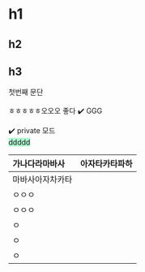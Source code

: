 # h1
## h2
## h3

첫번째 문단 <br/><br/> ㅎㅎㅎㅎㅎ오오오 좋다
✔️
GGG

✔️ private 모드<br/>
<span style="background:#affad1">ddddd</span>
<td style="background-color:00FF00;color:000000"></td>
<td style="background-color:00FF00;color:000000"></td>

| 가나다라마바사  | 아자타카타파하 |
| :------- | :------ |
| 마바사아자차카타 |         |
| ㅇㅇㅇ      |         |
| ㅇㅇㅇ      |         |
| ㅇ        |         |
| ㅇ        |         |
| ㅇ        |         |
